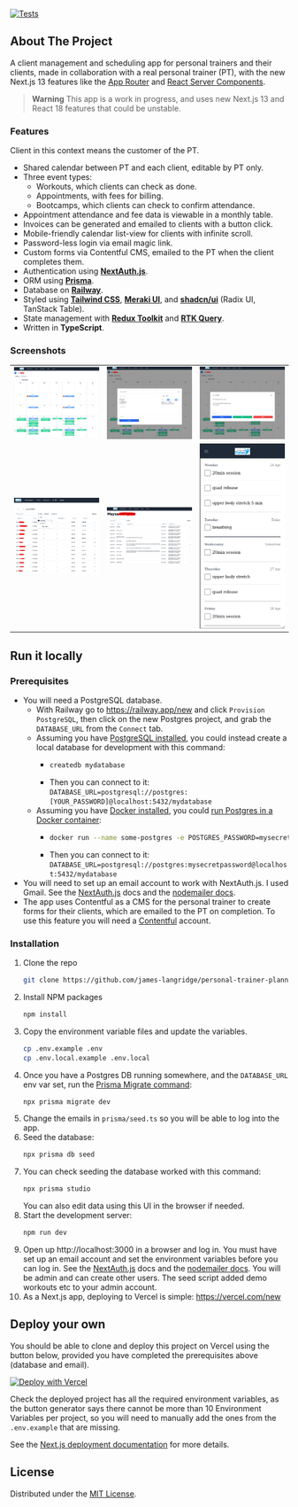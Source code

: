 [![Tests](https://github.com/james-langridge/personal-trainer-planner/actions/workflows/ci.yml/badge.svg)](https://github.com/james-langridge/personal-trainer-planner/actions/workflows/ci.yml)

## About The Project

A client management and scheduling app for personal trainers and their clients, made in collaboration with a real personal trainer (PT), with the new Next.js 13 features like the [App Router](https://nextjs.org/docs/app/building-your-application/routing) and [React Server Components](https://nextjs.org/docs/getting-started/react-essentials).

> **Warning**
> This app is a work in progress, and uses new Next.js 13 and React 18 features that could be unstable.

### Features

Client in this context means the customer of the PT.

- Shared calendar between PT and each client, editable by PT only.
- Three event types:
  - Workouts, which clients can check as done.
  - Appointments, with fees for billing.
  - Bootcamps, which clients can check to confirm attendance.
- Appointment attendance and fee data is viewable in a monthly table.
- Invoices can be generated and emailed to clients with a button click.
- Mobile-friendly calendar list-view for clients with infinite scroll.
- Password-less login via email magic link.
- Custom forms via Contentful CMS, emailed to the PT when the client completes them.
- Authentication using **[NextAuth.js](https://next-auth.js.org/)**.
- ORM using **[Prisma](https://www.prisma.io/)**.
- Database on **[Railway](https://railway.app/)**.
- Styled using **[Tailwind CSS](https://tailwindcss.com/)**, **[Meraki UI](https://merakiui.com/)**, and **[shadcn/ui](https://ui.shadcn.com/)** (Radix UI, TanStack Table).
- State management with **[Redux Toolkit](https://redux-toolkit.js.org/)** and **[RTK Query](https://redux-toolkit.js.org/rtk-query/overview)**.
- Written in **TypeScript**.

### Screenshots

|                                                                                                                                                        |                                                                                                                                                  |                                                         |
| :----------------------------------------------------------------------------------------------------------------------------------------------------: | :----------------------------------------------------------------------------------------------------------------------------------------------: |:-------------------------------------------------------:|
|           <img src="public/calendarTrainer1.png">           |                 <img src="public/calendarTrainer2.png">                 |         <img src="public/calendarTrainer3.png">         |
| <img src="public/clientsTable.png"> | <img src="public/clientTable.png"> | <img src="public/mobileCalendar.png"> |


## Run it locally

### Prerequisites

- You will need a PostgreSQL database.
  - With Railway go to https://railway.app/new and click `Provision PostgreSQL`, then click on the new Postgres project, and grab the `DATABASE_URL` from the `Connect` tab.
  - Assuming you have [PostgreSQL installed](https://www.postgresql.org/download/), you could instead create a local database for development with this command:
    - ```sh
      createdb mydatabase
      ```
    - Then you can connect to it: `DATABASE_URL=postgresql://postgres:[YOUR_PASSWORD]@localhost:5432/mydatabase`
  - Assuming you have [Docker installed](https://docs.docker.com/get-docker/), you could [run Postgres in a Docker container](https://hub.docker.com/_/postgres):
    - ```sh
      docker run --name some-postgres -e POSTGRES_PASSWORD=mysecretpassword -e POSTGRES_DB=mydatabase -p 5432:5432 -d postgres
      ```
    - Then you can connect to it: `DATABASE_URL=postgresql://postgres:mysecretpassword@localhost:5432/mydatabase`
- You will need to set up an email account to work with NextAuth.js. I used Gmail.  See the [NextAuth.js](https://next-auth.js.org/providers/email) docs and the [nodemailer docs](https://nodemailer.com/usage/using-gmail/).
- The app uses Contentful as a CMS for the personal trainer to create forms for their clients, which are emailed to the PT on completion.  To use this feature you will need a [Contentful](https://www.contentful.com/sign-up/) account.

### Installation

1. Clone the repo
    ```sh
    git clone https://github.com/james-langridge/personal-trainer-planner.git
    ```
2. Install NPM packages
    ```sh
    npm install
    ```
3. Copy the environment variable files and update the variables.
    ```sh
    cp .env.example .env
    cp .env.local.example .env.local
    ```
4. Once you have a Postgres DB running somewhere, and the `DATABASE_URL` env var set, run the [Prisma Migrate command](https://www.prisma.io/docs/reference/api-reference/command-reference#migrate-dev):
    ```sh
    npx prisma migrate dev
    ```
5. Change the emails in `prisma/seed.ts` so you will be able to log into the app.
6. Seed the database:
    ```sh
    npx prisma db seed
    ```
7. You can check seeding the database worked with this command:
    ```sh
    npx prisma studio
    ```
    You can also edit data using this UI in the browser if needed.
8. Start the development server:
    ```sh
    npm run dev
    ```
9. Open up http://localhost:3000 in a browser and log in.  You must have set up an email account and set the environment variables before you can log in.  See the [NextAuth.js](https://next-auth.js.org/providers/email) docs and the [nodemailer docs](https://nodemailer.com/usage/using-gmail/).  You will be admin and can create other users.  The seed script added demo workouts etc to your admin account.
10. As a Next.js app, deploying to Vercel is simple: https://vercel.com/new

## Deploy your own

You should be able to clone and deploy this project on Vercel using the button below, provided you have completed the prerequisites above (database and email).

[![Deploy with Vercel](https://vercel.com/button)](https://vercel.com/new/clone?repository-url=https%3A%2F%2Fgithub.com%2Fjames-langridge%2Fpersonal-trainer-planner&env=DATABASE_URL,NEXTAUTH_SECRET,SMTP_PASSWORD,SMTP_USER,SMTP_HOST,SMTP_PORT,EMAIL_FROM,EMAIL_TO,CONTENTFUL_SPACE_ID,CONTENTFUL_ACCESS_TOKEN)

Check the deployed project has all the required environment variables, as the button generator says there cannot be more than 10 Environment Variables per project, so you will need to manually add the ones from the `.env.example` that are missing.

See the [Next.js deployment documentation](https://nextjs.org/docs/deployment) for more details.

## License

Distributed under the [MIT License](https://github.com/james-langridge/personal-trainer-planner/blob/main/LICENSE).
